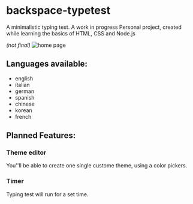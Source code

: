# backspace-typetest
A minimalistic typing test. A work in progress
Personal project, created while learning the basics of HTML, CSS and Node.js

*(not final)*
![home page](https://user-images.githubusercontent.com/75376567/110196939-97092180-7e7a-11eb-8b8b-1189fc02206d.png)

## Languages available:
- english
- italian
- german
- spanish
- chinese
- korean
- french

## Planned Features:
### Theme editor
You''ll be able to create one single custome theme, using a color pickers.
### Timer
Typing test will run for a set time.
